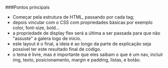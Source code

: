 ###Pontos principais

* Começar pela estrutura de HTML, passando por cada tag;
* depois vincular com o CSS com propriedades básicas por exemplo color, font-size, bold...
* a propriedade de display flex será a última a ser passada para que não "assuste" a galera logo de inicio.
* este layout é o final, a ideia é ao longo da parte de explicação seja possível ter este resultado final de código.
* o tema é livre, mas é importante que eles saibam o que é um nav, incluir img, texto, posicionamento, margin e padding, listas, e botão.
